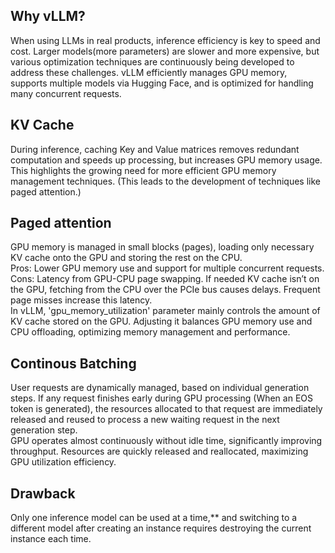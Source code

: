 ## Why vLLM?
When using LLMs in real products, inference efficiency is key to speed and cost. Larger models(more parameters) are slower and more expensive, but various optimization techniques are continuously being developed to address these challenges. vLLM efficiently manages GPU memory, supports multiple models via Hugging Face, and is optimized for handling many concurrent requests.  

## KV Cache
During inference, caching Key and Value matrices removes redundant computation and speeds up processing, but increases GPU memory usage. This highlights the growing need for more efficient GPU memory management techniques. (This leads to the development of techniques like paged attention.)  

## Paged attention
GPU memory is managed in small blocks (pages), loading only necessary KV cache onto the GPU and storing the rest on the CPU.  
Pros: Lower GPU memory use and support for multiple concurrent requests.  
Cons: Latency from GPU-CPU page swapping. If needed KV cache isn’t on the GPU, fetching from the CPU over the PCIe bus causes delays. Frequent page misses increase this latency.  
In vLLM, 'gpu_memory_utilization' parameter mainly controls the amount of KV cache stored on the GPU. Adjusting it balances GPU memory use and CPU offloading, optimizing memory management and performance.  

## Continous Batching
User requests are dynamically managed, based on individual generation steps.
If any request finishes early during GPU processing (When an EOS token is generated),
the resources allocated to that request are immediately released and reused to process a new waiting request in the next generation step.  
GPU operates almost continuously without idle time, significantly improving throughput. Resources are quickly released and reallocated, maximizing GPU utilization efficiency.

## Drawback
Only one inference model can be used at a time,** and switching to a different model after creating an instance requires destroying the current instance each time.  

